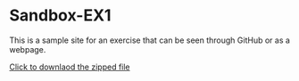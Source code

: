# Sandbox-EX1

This is a sample site for an exercise that can be seen through GitHub or as a webpage. 

[Click to downlaod the zipped file](https://github.com/CBSDLab/Sandbox-EX1/archive/refs/heads/main.zip)
